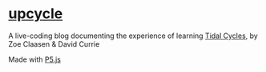 # [upcycle](http://upcycle.tech)

A live-coding blog documenting the experience of learning [Tidal Cycles](https://tidalcycles.org), by Zoe Claasen & David Currie

Made with [P5.js](p5js.org)
